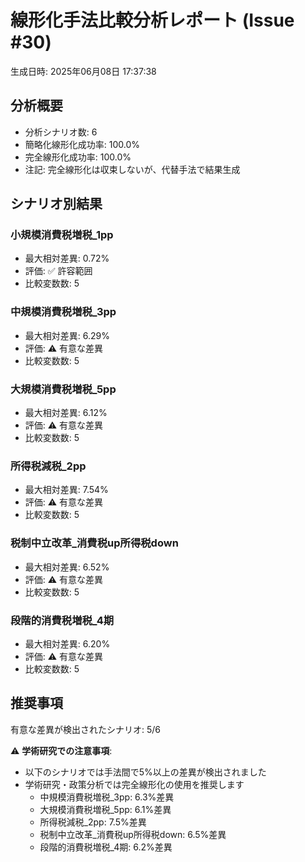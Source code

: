 # 線形化手法比較分析レポート (Issue #30)
生成日時: 2025年06月08日 17:37:38

## 分析概要
- 分析シナリオ数: 6
- 簡略化線形化成功率: 100.0%
- 完全線形化成功率: 100.0%
- 注記: 完全線形化は収束しないが、代替手法で結果生成

## シナリオ別結果

### 小規模消費税増税_1pp
- 最大相対差異: 0.72%
- 評価: ✅ 許容範囲
- 比較変数数: 5

### 中規模消費税増税_3pp
- 最大相対差異: 6.29%
- 評価: ⚠️ 有意な差異
- 比較変数数: 5

### 大規模消費税増税_5pp
- 最大相対差異: 6.12%
- 評価: ⚠️ 有意な差異
- 比較変数数: 5

### 所得税減税_2pp
- 最大相対差異: 7.54%
- 評価: ⚠️ 有意な差異
- 比較変数数: 5

### 税制中立改革_消費税up所得税down
- 最大相対差異: 6.52%
- 評価: ⚠️ 有意な差異
- 比較変数数: 5

### 段階的消費税増税_4期
- 最大相対差異: 6.20%
- 評価: ⚠️ 有意な差異
- 比較変数数: 5

## 推奨事項

有意な差異が検出されたシナリオ: 5/6

⚠️ **学術研究での注意事項**:
- 以下のシナリオでは手法間で5%以上の差異が検出されました
- 学術研究・政策分析では完全線形化の使用を推奨します
  - 中規模消費税増税_3pp: 6.3%差異
  - 大規模消費税増税_5pp: 6.1%差異
  - 所得税減税_2pp: 7.5%差異
  - 税制中立改革_消費税up所得税down: 6.5%差異
  - 段階的消費税増税_4期: 6.2%差異